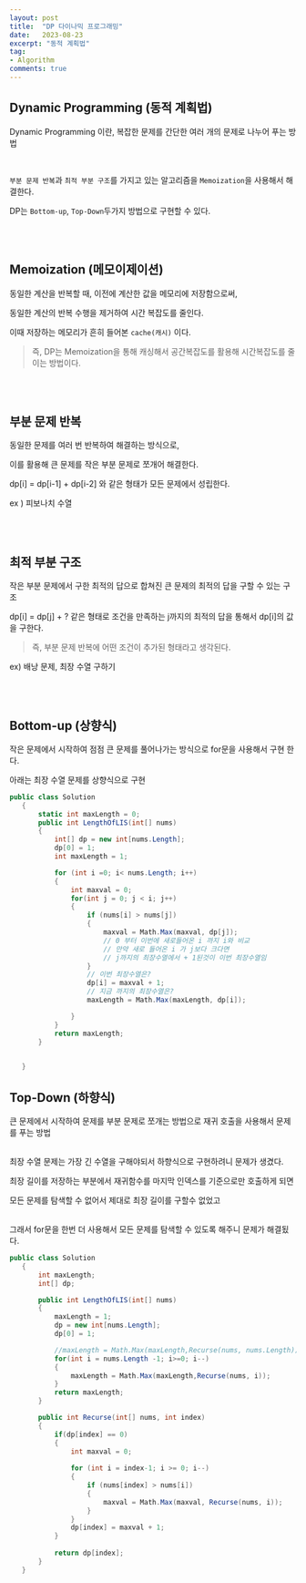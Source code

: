 ```yaml
---
layout: post
title:  "DP 다이나믹 프로그래밍"
date:   2023-08-23
excerpt: "동적 계획법"
tag:
- Algorithm
comments: true
---
```



## Dynamic Programming (동적 계획법)

Dynamic Programming 이란, 복잡한 문제를 간단한 여러 개의 문제로 나누어 푸는 방법

<br/>

`부분 문제 반복`과 `최적 부분 구조`를 가지고 있는 알고리즘을 `Memoization`을 사용해서 해결한다.

DP는 `Bottom-up`, `Top-Down`두가지 방법으로 구현할 수 있다.


<br/>
<br/>

## Memoization (메모이제이션)

동일한 계산을 반복할 때, 이전에 계산한 값을 메모리에 저장함으로써,

동일한 계산의 반복 수행을 제거하여 시간 복잡도를 줄인다. 

이때 저장하는 메모리가 흔히 들어본 `cache(캐시)` 이다.

> 즉, DP는 Memoization을 통해 캐싱해서 공간복잡도를 활용해 시간복잡도를 줄이는 방법이다.

<br/>
<br/>

## 부분 문제 반복

동일한 문제를 여러 번 반복하여 해결하는 방식으로,

이를 활용해 큰 문제를 작은 부분 문제로 쪼개어 해결한다.

dp[i] = dp[i-1] + dp[i-2] 와 같은 형태가 모든 문제에서 성립한다.

ex ) 피보나치 수열

<br/>
<br/>

## 최적 부분 구조

작은 부분 문제에서 구한 최적의 답으로 합쳐진 큰 문제의 최적의 답을 구할 수 있는 구조

dp[i] = dp[j] + ? 같은 형태로 조건을 만족하는 j까지의 최적의 답을 통해서 dp[i]의 값을 구한다.

 > 즉, 부분 문제 반복에 어떤 조건이 추가된 형태라고 생각된다.

 ex) 배낭 문제, 최장 수열 구하기

 <br/>
 <br/>

 ## Bottom-up (상향식)

 작은 문제에서 시작하여 점점 큰 문제를 풀어나가는 방식으로 for문을 사용해서 구현 한다.

 아래는 최장 수열 문제를 상향식으로 구현
 ```cs
 public class Solution
    {
        static int maxLength = 0;
        public int LengthOfLIS(int[] nums)
        {
            int[] dp = new int[nums.Length];
            dp[0] = 1;
            int maxLength = 1;

            for (int i =0; i< nums.Length; i++)
            {
                int maxval = 0;
                for(int j = 0; j < i; j++)
                {
                    if (nums[i] > nums[j])
                    {
                        maxval = Math.Max(maxval, dp[j]);
                        // 0 부터 이번에 새로들어온 i 까지 i와 비교
                        // 만약 새로 들어온 i 가 j보다 크다면
                        // j까지의 최장수열에서 + 1된것이 이번 최장수열임
                    }
                    // 이번 최장수열은?
                    dp[i] = maxval + 1;
                    // 지금 까지의 최장수열은?
                    maxLength = Math.Max(maxLength, dp[i]);

                }
            }
            return maxLength;
        }

        
    }
 ```

 ## Top-Down (하향식)

 큰 문제에서 시작하여 문제를 부분 문제로 쪼개는 방법으로 재귀 호출을 사용해서 문제를 푸는 방법
 
 <br />
 최장 수열 문제는 가장 긴 수열을 구해야되서 하향식으로 구현하려니 문제가 생겼다.

<br />
 
 최장 길이를 저장하는 부분에서 재귀함수를 마지막 인덱스를 기준으로만 호출하게 되면

 모든 문제를 탐색할 수 없어서 제대로 최장 길이를 구할수 없었고

<br />
 그래서 for문을 한번 더 사용해서 모든 문제를 탐색할 수 있도록 해주니 문제가 해결됬다.



 <br/>

 ```cs
 public class Solution
    {
        int maxLength;
        int[] dp;

        public int LengthOfLIS(int[] nums)
        {
            maxLength = 1;
            dp = new int[nums.Length];
            dp[0] = 1;

            //maxLength = Math.Max(maxLength,Recurse(nums, nums.Length));
            for(int i = nums.Length -1; i>=0; i--)
            {
                maxLength = Math.Max(maxLength,Recurse(nums, i));
            }
            return maxLength;
        }

        public int Recurse(int[] nums, int index)
        {
            if(dp[index] == 0)
            {
                int maxval = 0;
   
                for (int i = index-1; i >= 0; i--)
                {
                    if (nums[index] > nums[i])
                    {
                        maxval = Math.Max(maxval, Recurse(nums, i));
                    }
                }
                dp[index] = maxval + 1;
            }
            
            return dp[index];
        }
    }
 ```